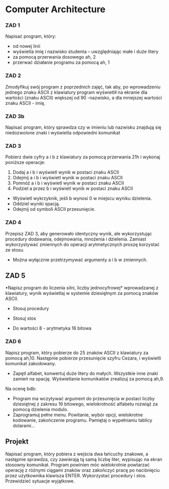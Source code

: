 # Computer Architecture

### ZAD 1
Napisać program, który:
- od nowej linii
- wyświetla imię i nazwisko studenta – uwzględniając małe i duże litery
- za pomocą przerwania dosowego ah, 2
- przerwać działanie programu za pomocą ah, 1

### ZAD 2
Zmodyfikuj swój program z poprzednich zajęć, tak aby, po wprowadzeniu jednego znaku ASCII z klawiatury program wyświetlił na ekranie dla wartości (znaku ASCII) większej od 90 -nazwisko, a dla mniejszej wartości znaku ASCII - imię.

### ZAD 3b
Napisać program, który sprawdza czy w imieniu lub nazwisku znajdują się niedozwolone znaki i wyświetla odpowiedni komunikat

### ZAD 3
Pobierz dwie cyfry a i b z klawiatury za pomocą przerwania 21h
i wykonaj poniższe operacje:

1. Dodaj a i b   i wyświetl wynik w postaci znaku ASCII
2. Odejmij a i b   i wyświetl wynik w postaci znaku ASCII
3. Pomnóż a i b   i wyświetl wynik w postaci znaku ASCII
4. Podziel a przez b   i wyświetl wynik w postaci znaku ASCII

*  Wyświetl wykrzyknik, jeśli b wynosi 0 w miejscu wyniku dzielenia.
*  Oddziel wyniki spacją.
*  Odejmij od symboli ASCII przesunięcie.

### ZAD 4
Przepisz ZAD 3, aby generowało identyczny wynik, ale wykorzystując procedury dodawania, odejmowania, mnożenia i dzielenia. Zamiast wykorzystywać zmiennych do operacji arytmetycznych proszę korzystać ze stosu.

* Można wyłącznie przetrzymywać argumenty a i b w zmiennych.
## ZAD 5

•Napisz program do liczenia silni, liczby jednocyfrowej* wprowadzanej z klawiatury, wynik wyświetlaj w systemie dziesiętnym za pomocą znaków ASCII.
* Stosuj procedury

* Stosuj stos

* Do wartości 8  - arytmetyka 16 bitowa
### ZAD 6

Napisz program, który pobierze do 25 znaków ASCII z klawiatury za pomocą ah,10. Następnie pobierze przesunięcie szyfru Cezara, i wyświetli komunikat zakodowany.

* Zapętl alfabet, konwertuj duże litery do małych. Wszystkie inne znaki zamień na spację. Wyświetlanie komunikatów zrealizuj za pomocą ah,9.

Na ocenę bdb:

*  Program ma wczytywać argument do przesunięcia w postaci liczby dziesiętnej z zakresu 16 bitowego, wielokrotność alfabetu rozwiąż za pomocą dzielenia modulo.
*  Zaprogramuj pełne menu. Powitanie, wybór opcji, wielokrotne kodowanie, zakończenie programu. Pamiętaj o wypełnianiu tablicy dolarami…

## Projekt
Napisać program, który pobiera z wejścia dwa łańcuchy znakowe, a następnie sprawdza, czy zawierają tą samą liczbę liter, wypisując na ekran stosowny komunikat. Program powinien móc wielokrotnie powtarzać operację z różnymi ciągami znaków oraz zakończyć pracę po naciśnięciu przez użytkownika klawisza ENTER. Wykorzystać procedury i stos. Przewidzieć sytuacje wyjątkowe.

